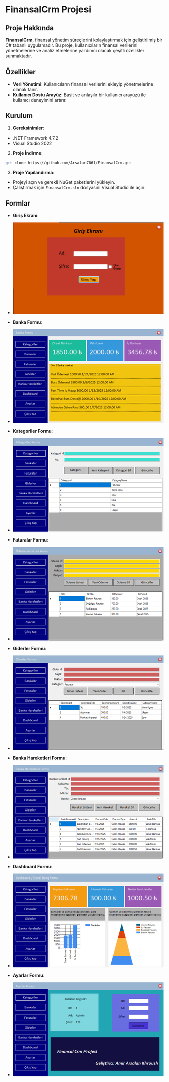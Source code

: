 # FinansalCrm Projesi

## Proje Hakkında
**FinansalCrm**, finansal yönetim süreçlerini kolaylaştırmak için geliştirilmiş bir C# tabanlı uygulamadır. Bu proje, kullanıcıların finansal verilerini yönetmelerine ve analiz etmelerine yardımcı olacak çeşitli özellikler sunmaktadır.

## Özellikler
- **Veri Yönetimi**: Kullanıcıların finansal verilerini ekleyip yönetmelerine olanak tanır.
- **Kullanıcı Dostu Arayüz**: Basit ve anlaşılır bir kullanıcı arayüzü ile kullanıcı deneyimini artırır.

## Kurulum
1. **Gereksinimler**:
 - .NET Framework 4.7.2
 - Visual Studio 2022

2. **Proje İndirme**:
 ```bash
 git clone https://github.com/Arsalan7861/FinansalCrm.git
 ```

3. **Proje Yapılandırma**:
 - Projeyi açın ve gerekli NuGet paketlerini yükleyin.
 - Çalıştırmak için `FinansalCrm.sln` dosyasını Visual Studio ile açın.

## Formlar

- **Giriş Ekranı**: 
- ![Entity Framework](https://github.com/Arsalan7861/FinansalCrm/blob/master/Screenshots/giris.png)

- **Banka Formu**:
- ![Entity Framework](https://github.com/Arsalan7861/FinansalCrm/blob/master/Screenshots/banka.png)

- **Kategoriler Formu**:
- ![Entity Framework](https://github.com/Arsalan7861/FinansalCrm/blob/master/Screenshots/kategoriler.png)

- **Faturalar Formu**:
- ![Entity Framework](https://github.com/Arsalan7861/FinansalCrm/blob/master/Screenshots/faturalar.png)

-  **Giderler Formu**:
- ![Entity Framework](https://github.com/Arsalan7861/FinansalCrm/blob/master/Screenshots/giderler.png)

- **Banka Hareketleri Formu**:
- ![Entity Framework](https://github.com/Arsalan7861/FinansalCrm/blob/master/Screenshots/banka%20hareketleri.png)

- **Dashboard Formu**:
- ![Entity Framework](https://github.com/Arsalan7861/FinansalCrm/blob/master/Screenshots/dashboard.png)

- **Ayarlar Formu**:
- ![Entity Framework](https://github.com/Arsalan7861/FinansalCrm/blob/master/Screenshots/ayarlar.png)
